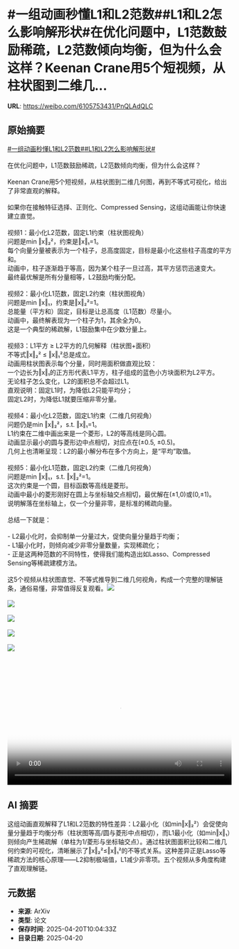 # #一组动画秒懂L1和L2范数##L1和L2怎么影响解形状#在优化问题中，L1范数鼓励稀疏，L2范数倾向均衡，但为什么会这样？Keenan Crane用5个短视频，从柱状图到二维几...

**URL**: https://weibo.com/6105753431/PnQLAdQLC

## 原始摘要

<a href="https://m.weibo.cn/search?containerid=231522type%3D1%26t%3D10%26q%3D%23%E4%B8%80%E7%BB%84%E5%8A%A8%E7%94%BB%E7%A7%92%E6%87%82L1%E5%92%8CL2%E8%8C%83%E6%95%B0%23&amp;extparam=%23%E4%B8%80%E7%BB%84%E5%8A%A8%E7%94%BB%E7%A7%92%E6%87%82L1%E5%92%8CL2%E8%8C%83%E6%95%B0%23" data-hide=""><span class="surl-text">#一组动画秒懂L1和L2范数#</span></a><a href="https://m.weibo.cn/search?containerid=231522type%3D1%26t%3D10%26q%3D%23L1%E5%92%8CL2%E6%80%8E%E4%B9%88%E5%BD%B1%E5%93%8D%E8%A7%A3%E5%BD%A2%E7%8A%B6%23&amp;extparam=%23L1%E5%92%8CL2%E6%80%8E%E4%B9%88%E5%BD%B1%E5%93%8D%E8%A7%A3%E5%BD%A2%E7%8A%B6%23" data-hide=""><span class="surl-text">#L1和L2怎么影响解形状#</span></a><br><br>在优化问题中，L1范数鼓励稀疏，L2范数倾向均衡，但为什么会这样？<br><br>Keenan Crane用5个短视频，从柱状图到二维几何图，再到不等式可视化，给出了非常直观的解释。<br><br>如果你在接触特征选择、正则化、Compressed Sensing，这组动画能让你快速建立直觉。<br><br>视频1：最小化L2范数，固定L1约束（柱状图视角）  <br>问题是min ‖x‖₂²，约束是‖x‖₁=1。  <br>每个向量分量被表示为一个柱子，总高度固定，目标是最小化这些柱子高度的平方和。  <br>动画中，柱子逐渐趋于等高，因为某个柱子一旦过高，其平方惩罚迅速变大。  <br>最终最优解是所有分量相等，L2鼓励均衡分配。<br><br>视频2：最小化L1范数，固定L2约束（柱状图视角）  <br>问题是min ‖x‖₁，约束是‖x‖₂²=1。  <br>总能量（平方和）固定，目标是让总高度（L1范数）尽量小。  <br>动画中，最终解表现为一个柱子为1，其余全为0。  <br>这是一个典型的稀疏解，L1鼓励集中在少数分量上。<br><br>视频3：L1平方 ≥ L2平方的几何解释（柱状图+面积）  <br>不等式‖x‖₂² ≤ ‖x‖₁²总是成立。  <br>动画用柱状图表示每个分量，同时用面积做直观比较：<br>一个边长为‖x‖₁的正方形代表L1平方，柱子组成的蓝色小方块面积为L2平方。  <br>无论柱子怎么变化，L2的面积总不会超过L1。  <br>直观说明：固定L1时，为降低L2只能平均分；<br>固定L2时，为降低L1就要压缩非零分量。<br><br>视频4：最小化L2范数，固定L1约束（二维几何视角）  <br>问题仍是min ‖x‖₂²，s.t. ‖x‖₁=1。  <br>L1约束在二维中画出来是一个菱形，L2的等高线是同心圆。  <br>动画显示最小的圆与菱形边中点相切，对应点在(±0.5, ±0.5)。  <br>几何上也清晰呈现：L2的最小解分布在多个方向上，是“平均”取值。<br><br>视频5：最小化L1范数，固定L2约束（二维几何视角）  <br>问题是min ‖x‖₁，s.t. ‖x‖₂²=1。  <br>这次约束是一个圆，目标函数等高线是菱形。  <br>动画中最小的菱形刚好在圆上与坐标轴交点相切，最优解在(±1,0)或(0,±1)。  <br>说明解落在坐标轴上，仅一个分量非零，是标准的稀疏向量。<br><br>总结一下就是：<br><br>- L2最小化时，会抑制单一分量过大，促使向量分量趋于均衡；<br>- L1最小化时，则倾向减少非零分量数量，实现稀疏化；<br>- 正是这两种范数的不同特性，使得我们能构造出如Lasso、Compressed Sensing等稀疏建模方法。<br><br>这5个视频从柱状图直觉、不等式推导到二维几何视角，构成一个完整的理解链条，通俗易懂，非常值得反复观看。<img style="" src="https://tvax3.sinaimg.cn/large/006Fd7o3ly1i0l4fqxucvj31hc0u0gmr.jpg" referrerpolicy="no-referrer"><br><br><img style="" src="https://tvax3.sinaimg.cn/large/006Fd7o3ly1i0l4ftkp3fj31hc0u00u2.jpg" referrerpolicy="no-referrer"><br><br><img style="" src="https://tvax1.sinaimg.cn/large/006Fd7o3ly1i0l4ftbze1j31hc0u0gmt.jpg" referrerpolicy="no-referrer"><br><br><img style="" src="https://tvax3.sinaimg.cn/large/006Fd7o3ly1i0l4fu7ckhj31hc0u0abe.jpg" referrerpolicy="no-referrer"><br><br><img style="" src="https://tvax1.sinaimg.cn/large/006Fd7o3ly1i0l4fu8wzbj31hc0u0ta6.jpg" referrerpolicy="no-referrer"><br><br><br clear="both"><div style="clear: both"></div><video controls="controls" poster="https://tvax2.sinaimg.cn/orj480/006Fd7o3ly1i0l4frlgj3j31hc0u0gmr.jpg" style="width: 100%"><source src="https://f.video.weibocdn.com/o0/P7QbK6aolx08nzv9TXzi010412000MTK0E010.mp4?label=mp4_720p&amp;template=1280x720.25.0&amp;ori=0&amp;ps=1CwnkDw1GXwCQx&amp;Expires=1745146967&amp;ssig=dQQAY3I%2Fae&amp;KID=unistore,video"><source src="https://f.video.weibocdn.com/o0/ZfkQkSWSlx08nzv9MqPm010412000waD0E010.mp4?label=mp4_hd&amp;template=852x480.25.0&amp;ori=0&amp;ps=1CwnkDw1GXwCQx&amp;Expires=1745146967&amp;ssig=VBOjyZ4%2F82&amp;KID=unistore,video"><source src="https://f.video.weibocdn.com/o0/VyjDyuCxlx08nzv9HyEg010412000nrL0E010.mp4?label=mp4_ld&amp;template=640x360.25.0&amp;ori=0&amp;ps=1CwnkDw1GXwCQx&amp;Expires=1745146967&amp;ssig=IssDV%2Bz1NB&amp;KID=unistore,video"><p>视频无法显示，请前往<a href="https://video.weibo.com/show?fid=1034%3A5156836567875627" target="_blank" rel="noopener noreferrer">微博视频</a>观看。</p></video>

## AI 摘要

这组动画直观解释了L1和L2范数的特性差异：L2最小化（如min‖x‖₂²）会促使向量分量趋于均衡分布（柱状图等高/圆与菱形中点相切），而L1最小化（如min‖x‖₁）则倾向产生稀疏解（单柱为1/菱形与坐标轴交点）。通过柱状图面积比较和二维几何约束的可视化，清晰展示了‖x‖₂²≤‖x‖₁²的不等式关系。这种差异正是Lasso等稀疏方法的核心原理——L2抑制极端值，L1减少非零项。五个视频从多角度构建了直观理解链。

## 元数据

- **来源**: ArXiv
- **类型**: 论文
- **保存时间**: 2025-04-20T10:04:33Z
- **目录日期**: 2025-04-20
